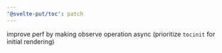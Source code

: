 ```yaml
---
'@svelte-put/toc': patch
---
```


improve perf by making observe operation async (prioritize `tocinit` for initial rendering)
